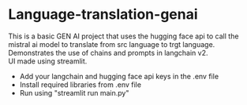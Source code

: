# Language-translation-genai

This is a basic GEN AI project that uses the hugging face api to call the mistral ai model to translate from src language to trgt language.<br>
Demonstrates the use of chains and prompts in langchain v2.<br>
UI made using streamlit.

<ul>
    <li>Add your langchain and hugging face api keys in the .env file</li>
    <li>Install required libraries from .env file</li>
    <li>Run using "streamlit run main.py"</li>
</ul>
